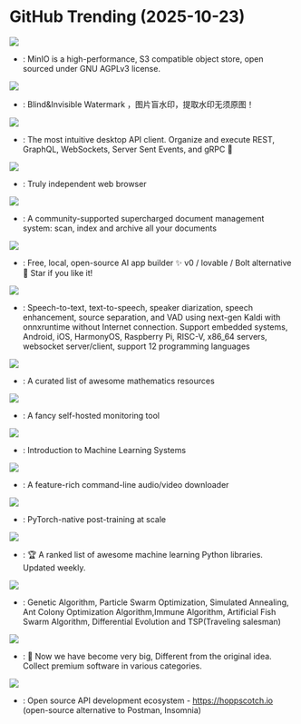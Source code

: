 # GitHub Trending (2025-10-23)

![](https://img.shields.io/badge/Go-New%20143-green?style=flat-square&logo=appveyor)
- [](https://github.comundefined): MinIO is a high-performance, S3 compatible object store, open sourced under GNU AGPLv3 license.

![](https://img.shields.io/badge/Python-New%20913-green?style=flat-square&logo=appveyor)
- [](https://github.comundefined): Blind&Invisible Watermark ，图片盲水印，提取水印无须原图！

![](https://img.shields.io/badge/TypeScript-New%201-green?style=flat-square&logo=appveyor)
- [](https://github.comundefined): The most intuitive desktop API client. Organize and execute REST, GraphQL, WebSockets, Server Sent Events, and gRPC 🦬

![](https://img.shields.io/badge/C%2B%2B-New%20333-green?style=flat-square&logo=appveyor)
- [](https://github.comundefined): Truly independent web browser

![](https://img.shields.io/badge/Python-New%2037-green?style=flat-square&logo=appveyor)
- [](https://github.comundefined): A community-supported supercharged document management system: scan, index and archive all your documents

![](https://img.shields.io/badge/TypeScript-New%20215-green?style=flat-square&logo=appveyor)
- [](https://github.comundefined): Free, local, open-source AI app builder ✨ v0 / lovable / Bolt alternative 🌟 Star if you like it!

![](https://img.shields.io/badge/C%2B%2B-New%20182-green?style=flat-square&logo=appveyor)
- [](https://github.comundefined): Speech-to-text, text-to-speech, speaker diarization, speech enhancement, source separation, and VAD using next-gen Kaldi with onnxruntime without Internet connection. Support embedded systems, Android, iOS, HarmonyOS, Raspberry Pi, RISC-V, x86_64 servers, websocket server/client, support 12 programming languages

![](https://img.shields.io/badge/Python-New%20588-green?style=flat-square&logo=appveyor)
- [](https://github.comundefined): A curated list of awesome mathematics resources

![](https://img.shields.io/badge/JavaScript-New%20376-green?style=flat-square&logo=appveyor)
- [](https://github.comundefined): A fancy self-hosted monitoring tool

![](https://img.shields.io/badge/Python-New%20370-green?style=flat-square&logo=appveyor)
- [](https://github.comundefined): Introduction to Machine Learning Systems

![](https://img.shields.io/badge/Python-New%20199-green?style=flat-square&logo=appveyor)
- [](https://github.comundefined): A feature-rich command-line audio/video downloader

![](https://img.shields.io/badge/Python-New%2050-green?style=flat-square&logo=appveyor)
- [](https://github.comundefined): PyTorch-native post-training at scale

![](https://img.shields.io/badge/none-New%2043-green?style=flat-square&logo=appveyor)
- [](https://github.comundefined): 🏆 A ranked list of awesome machine learning Python libraries. Updated weekly.

![](https://img.shields.io/badge/Python-New%2057-green?style=flat-square&logo=appveyor)
- [](https://github.comundefined): Genetic Algorithm, Particle Swarm Optimization, Simulated Annealing, Ant Colony Optimization Algorithm,Immune Algorithm, Artificial Fish Swarm Algorithm, Differential Evolution and TSP(Traveling salesman)

![](https://img.shields.io/badge/JavaScript-New%20131-green?style=flat-square&logo=appveyor)
- [](https://github.comundefined):  Now we have become very big, Different from the original idea. Collect premium software in various categories.

![](https://img.shields.io/badge/TypeScript-New%2063-green?style=flat-square&logo=appveyor)
- [](https://github.comundefined): Open source API development ecosystem - https://hoppscotch.io (open-source alternative to Postman, Insomnia)


